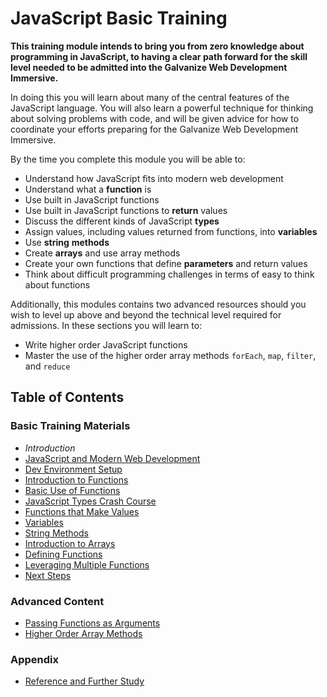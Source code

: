 # JavaScript Basic Training

**This training module intends to bring you from zero knowledge about programming in JavaScript, to having a clear path forward for the skill level needed to be admitted into the Galvanize Web Development Immersive.**

In doing this you will learn about many of the central features of the JavaScript language. You will also learn a powerful technique for thinking about solving problems with code, and will be given advice for how to coordinate your efforts preparing for the Galvanize Web Development Immersive.

By the time you complete this module you will be able to:

- Understand how JavaScript fits into modern web development
- Understand what a **function** is
- Use built in JavaScript functions
- Use built in JavaScript functions to **return** values
- Discuss the different kinds of JavaScript **types**
- Assign values, including values returned from functions, into **variables**
- Use **string** **methods**
- Create **arrays** and use array methods
- Create your own functions that define **parameters** and return values
- Think about difficult programming challenges in terms of easy to think about functions

Additionally, this modules contains two advanced resources should you wish to level up above and beyond the technical level required for admissions. In these sections you will learn to:

- Write higher order JavaScript functions
- Master the use of the higher order array methods `forEach`, `map`, `filter`, and `reduce`

## Table of Contents

### Basic Training Materials

- *Introduction*
- [JavaScript and Modern Web Development](markdown/modern_web_development.md)
- [Dev Environment Setup](markdown/setup.md)
- [Introduction to Functions](markdown/intro_to_javascript_functions.md)
- [Basic Use of Functions](markdown/basic_use_of_functions.md)
- [JavaScript Types Crash Course](markdown/type_crash_course.md)
- [Functions that Make Values](markdown/functions_that_make_values.md)
- [Variables](markdown/variables.md)
- [String Methods](markdown/string_methods.md)
- [Introduction to Arrays](markdown/intro_to_arrays.md)
- [Defining Functions](markdown/defining_functions.md)
- [Leveraging Multiple Functions](markdown/leveraging_multiple_functions.md)
- [Next Steps](markdown/next_steps.md)

### Advanced Content

- [Passing Functions as Arguments](markdown/passing_functions_as_arguments.md)
- [Higher Order Array Methods](markdown/higher_order_array_methods.md)

### Appendix

- [Reference and Further Study](markdown/reference.md)
